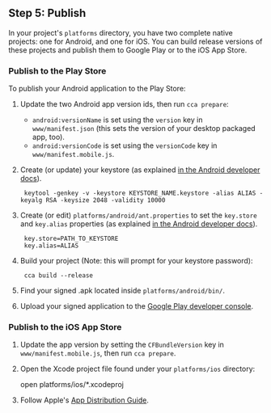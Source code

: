 ## Step 5: Publish

In your project's `platforms` directory, you have two complete native projects: one for Android, and one for iOS. You can build release versions of these projects and publish them to Google Play or to the iOS App Store.

### Publish to the Play Store

To publish your Android application to the Play Store:

1. Update the two Android app version ids, then run `cca prepare`:
    * `android:versionName` is set using the `version` key in `www/manifest.json` (this sets the version of your desktop packaged app, too).
    * `android:versionCode` is set using the `versionCode` key in `www/manifest.mobile.js`.

2. Create (or update) your keystore (as explained [in the Android developer docs](http://developer.android.com/tools/publishing/app-signing.html#signing-manually)).

        keytool -genkey -v -keystore KEYSTORE_NAME.keystore -alias ALIAS -keyalg RSA -keysize 2048 -validity 10000

3. Create (or edit) `platforms/android/ant.properties` to set the `key.store` and `key.alias` properties (as explained [in the Android developer docs](http://developer.android.com/tools/building/building-cmdline.html#ReleaseMode)).

        key.store=PATH_TO_KEYSTORE
        key.alias=ALIAS

4. Build your project (Note: this will prompt for your keystore password):

        cca build --release

5. Find your signed .apk located inside `platforms/android/bin/`.

6. Upload your signed application to the [Google Play developer console](https://play.google.com/apps/publish).

### Publish to the iOS App Store

1. Update the app version by setting the `CFBundleVersion` key in `www/manifest.mobile.js`, then run `cca prepare`.

2. Open the Xcode project file found under your `platforms/ios` directory:

    open platforms/ios/*.xcodeproj

3. Follow Apple's [App Distribution Guide](https://developer.apple.com/library/ios/documentation/IDEs/Conceptual/AppDistributionGuide/Introduction/Introduction.html).
